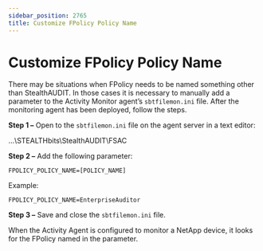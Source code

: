 ```yaml
---
sidebar_position: 2765
title: Customize FPolicy Policy Name
---
```


# Customize FPolicy Policy Name

There may be situations when FPolicy needs to be named something other than StealthAUDIT. In those cases it is necessary to manually add a parameter to the Activity Monitor agent’s `sbtfilemon.ini` file. After the monitoring agent has been deployed, follow the steps.

**Step 1 –** Open to the `sbtfilemon.ini` file on the agent server in a text editor:

…\STEALTHbits\StealthAUDIT\FSAC

**Step 2 –** Add the following parameter:

```
FPOLICY_POLICY_NAME=[POLICY_NAME]
```
Example:

```
FPOLICY_POLICY_NAME=EnterpriseAuditor
```
**Step 3 –** Save and close the `sbtfilemon.ini` file.

When the Activity Agent is configured to monitor a NetApp device, it looks for the FPolicy named in the parameter.